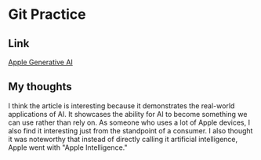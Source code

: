 # Git Practice
## Link
[Apple Generative AI](https://www.cnet.com/tech/mobile/what-is-apple-intelligence-everything-to-know-about-iphone-16-ai-features/)

## My thoughts
I think the article is interesting because it demonstrates the real-world applications of AI. It showcases the ability for AI to become something we can use rather than rely on. As someone who uses a lot of Apple devices, I also find it interesting just from the standpoint of a consumer. I also thought it was noteworthy that instead of directly calling it artificial intelligence, Apple went with "Apple Intelligence."